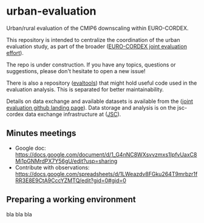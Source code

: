 # urban-evaluation

Urban/rural evaluation of the CMIP6 downscaling within EURO-CORDEX.

This repository is intended to centralize the coordination of the urban evaluation study, as part of the broader ([EURO-CORDEX joint evaluation effort](https://github.com/euro-cordex/joint-evaluation)).

The repo is under construction. If you have any topics, questions or suggestions, please don't hesitate to open a new issue!

There is also a repository ([evaltools](https://github.com/euro-cordex/evaltools)) that might hold useful code used in the evaluation analysis. This is separated for better maintainability.

Details on data exchange and available datasets is available from the ([joint evaluation github landing page](https://github.com/euro-cordex/joint-evaluation)). Data storage and analysis is on the jsc-cordex data exchange infrastructure at ([JSC](https://github.com/euro-cordex/jsc-cordex)).

## Minutes meetings
- Google doc: https://docs.google.com/document/d/1_G4nNC8WXsvvzmxs1IpfvUaxC8Mi1pGNMrdPX7Y56gU/edit?usp=sharing
- Contribute with observations: https://docs.google.com/spreadsheets/d/1LWeazdv8FGku264T9mrbzr1fRR3E8E9CtA9CccYZMTQ/edit?gid=0#gid=0



## Preparing a working environment
bla bla bla
